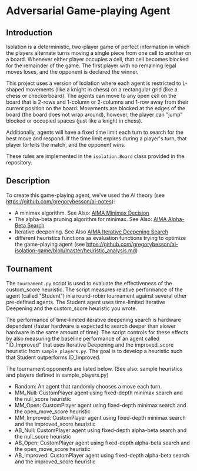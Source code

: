 
# Adversarial Game-playing Agent

## Introduction

Isolation is a deterministic, two-player game of perfect information in which the players alternate turns moving a single piece from one cell to another on a board.  Whenever either player occupies a cell, that cell becomes blocked for the remainder of the game.  The first player with no remaining legal moves loses, and the opponent is declared the winner.

This project uses a version of Isolation where each agent is restricted to L-shaped movements (like a knight in chess) on a rectangular grid (like a chess or checkerboard).  The agents can move to any open cell on the board that is 2-rows and 1-column or 2-columns and 1-row away from their current position on the board. Movements are blocked at the edges of the board (the board does not wrap around), however, the player can "jump" blocked or occupied spaces (just like a knight in chess).

Additionally, agents will have a fixed time limit each turn to search for the best move and respond.  If the time limit expires during a player's turn, that player forfeits the match, and the opponent wins.

These rules are implemented in the `isolation.Board` class provided in the repository. 

## Description

To create this game-playing agent, we've used the AI theory (see https://github.com/gregorybesson/ai-notes):

- A minimax algorithm. See Also: [AIMA Minimax Decision](https://github.com/aimacode/aima-pseudocode/blob/master/md/Minimax-Decision.md)
- The alpha-beta pruning algorithm for minimax. See Also: [AIMA Alpha-Beta Search](https://github.com/aimacode/aima-pseudocode/blob/master/md/Alpha-Beta-Search.md)
- Iterative deepening. See Also [AIMA Iterative Deepening Search](https://github.com/aimacode/aima-pseudocode/blob/master/md/Iterative-Deepening-Search.md)
- different heuristics functions as evaluation functions trying to optimize the game-playing agent (see https://github.com/gregorybesson/ai-isolation-game/blob/master/heuristic_analysis.md)


## Tournament

The `tournament.py` script is used to evaluate the effectiveness of the custom_score heuristic.  The script measures relative performance of the agent (called "Student") in a round-robin tournament against several other pre-defined agents.  The Student agent uses time-limited Iterative Deepening and the custom_score heuristic you wrote.

The performance of time-limited iterative deepening search is hardware dependent (faster hardware is expected to search deeper than slower hardware in the same amount of time).  The script controls for these effects by also measuring the baseline performance of an agent called "ID_Improved" that uses Iterative Deepening and the improved_score heuristic from `sample_players.py`.  The goal is to develop a heuristic such that Student outperforms ID_Improved.

The tournament opponents are listed below. (See also: sample heuristics and players defined in sample_players.py)

- Random: An agent that randomly chooses a move each turn.
- MM_Null: CustomPlayer agent using fixed-depth minimax search and the null_score heuristic
- MM_Open: CustomPlayer agent using fixed-depth minimax search and the open_move_score heuristic
- MM_Improved: CustomPlayer agent using fixed-depth minimax search and the improved_score heuristic
- AB_Null: CustomPlayer agent using fixed-depth alpha-beta search and the null_score heuristic
- AB_Open: CustomPlayer agent using fixed-depth alpha-beta search and the open_move_score heuristic
- AB_Improved: CustomPlayer agent using fixed-depth alpha-beta search and the improved_score heuristic

